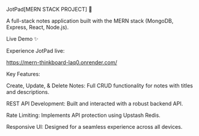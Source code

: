 JotPad[MERN STACK PROJECT] 🚀

A full-stack notes application built with the MERN stack (MongoDB, Express, React, Node.js). 

Live Demo ✨

Experience JotPad live:

https://mern-thinkboard-laq0.onrender.com/

Key Features:

Create, Update, & Delete Notes: Full CRUD functionality for notes with titles and descriptions.

REST API Development: Built and interacted with a robust backend API.

Rate Limiting: Implements API protection using Upstash Redis.

Responsive UI: Designed for a seamless experience across all devices.
